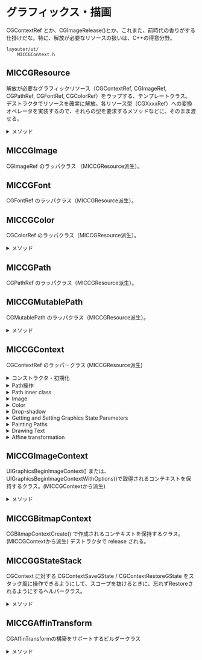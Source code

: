 # グラフィックス・描画

CGContextRef とか、CGImageRelease()とか、これまた、前時代の香りがする仕掛けだな。特に、解放が必要なリソースの扱いは、C++の得意分野。

    layouter/ut/
        MICCGContext.h

## MICCGResource

解放が必要なグラフィックリソース（CGContextRef, CGImageRef, CGPathRef, CGFontRef, CGColorRef）をラップする、テンプレートクラス。
デストラクタでリソースを確実に解放。各リソース型（CGXxxxRef）への変換オペレータを実装するので、それらの型を要求するメソッドなどに、そのまま渡せる。

<details><summary>
メソッド
</summary>

    MICCGResource()
        デフォルトコンストラクタ
        setResource()でリソースをセットする。
    MICCGResource(T res, bool retained)
        リソースを与えて初期化するコンストラクタ
    void setResource(T res, bool retained)
        リソースを設定する。
    void release()
        リソースを解放する。
        通常は、デストラクタから呼ばれる。
    T detach()
        リソースを管理対象から切り離す。
    operator T&()
        リソース型(CGXxxxRef)への変換オペレータ

</details>

## MICCGImage

CGImageRef のラッパクラス （MICCGResource派生）。

## MICCGFont

CGFontRef のラッパクラス（MICCGResource派生）。

## MICCGColor

CGColorRef のラッパクラス（MICCGResource派生）。

<details><summary>
メソッド
</summary>

    MICCGColor(UIColor* uicolor)
        UIColor から、CGColorRefへの変換コンストラクタ

    MICCGColor(UIColor* uicolor, CGFloat alpha)
        UIColor＋alpha値から、CGColorRefへの変換コンストラクタ
    
    MICCGColor(CGFloat r, CGFloat g, CGFloat b, CGFloat a) 
        ARGB値から、CGColorRefを作成するコンストラクタ
    
    UIColor* asUIColor()
        CGColor --> UIColor変換
</details>

## MICCGPath

CGPathRef のラッパクラス（MICCGResource派生）。

## MICCGMutablePath

CGMutablePath のラッパクラス（MICCGResource派生）。

<details><summary>
メソッド
</summary>

    const MICCGMutablePath& closePath()
        閉じられていないパスを閉じる。

    CGPoint getCurrentPoint() const
        パスのカレントポイントを取得

    const MICCGMutablePath& moveTo(CGFloat x,CGFloat y,CGAffineTransform* m = NULL const
    const MICCGMutablePath& moveTo(const CGPoint p, CGAffineTransform* m = NULL) const
        パスのカレントポイントを移動

    const MICCGMutablePath& lineTo(CGFloat x, CGFloat y, CGAffineTransform* m = NULL) const
    const MICCGMutablePath& lineTo(const CGPoint& p, CGAffineTransform* m = NULL) const
        直線を描画

    const MICCGMutablePath& addCurveToPoint(CGFloat cp1x, CGFloat cp1y, CGFloat cp2x, CGFloat cp2y, CGFloat x, CGFloat y, CGAffineTransform* m = NULL) const
    const MICCGMutablePath& addCurveToPoint(CGPoint cp1, CGPoint cp2, CGPoint p, CGAffineTransform* m = NULL) const
        ２次元ベジェ曲線を描画

    const MICCGMutablePath& addQuadCurveToPoint(CGFloat cp1x, CGFloat cp1y, CGFloat x, CGFloat y, CGAffineTransform* m = NULL) const
    const MICCGMutablePath& addQuadCurveToPoint(CGPoint cp1, CGPoint p, CGAffineTransform* m = NULL) const
        ３次元ベジェ曲線を描画

    const MICCGMutablePath& addArc (CGFloat x, CGFloat y, CGFloat radius, CGFloat startAngle, CGFloat delta,CGAffineTransform* m = NULL) const
        CGPathAddRelativeArc
    const MICCGMutablePath& addArc (CGFloat x, CGFloat y, CGFloat radius, CGFloat startAngle, CGFloat endAngle, bool clockwise, CGAffineTransform* m = NULL) const
        CGPathAddArc
    const MICCGMutablePath& addArcToPoint(const CGPoint& p1, const CGPoint& p2, CGFloat radius, CGAffineTransform* m = NULL) const
        CGPathAddArcToPoint
        円弧を描画

</details>

## MICCGContext

CGContextRef のラッパークラス (MICCGResource派生)

<details><summary>
コンストラクタ・初期化
</summary>

    MICCGContext()
        UIGraphicsGetCurrentContext()で取得したコンテキストで初期化
    MICCGContext(bool getContext)
        getContext==false なら、空のリソースで初期化
    MICCGContext(const CGContextRef& ctx,bool retained)
        コンテキストを与えて初期化
    
</details>

<details><summary>
Path操作
</summary>

    Path createPath()
        コンテキストに関連付けられたPath（インナークラス）オブジェクトを取得
        このPathオブジェクトに対して描画操作を行う。
    
    CGPathRef copyPath()
    bool copyPath(MICCGPath& pathR)
        コンテキスト内のPath（Pathインナークラスに対して描画したもの）をCGPathRef として取り出す。
    
</details>

<details><summary>
Path inner class
</summary>

できることは、MICCGMutablePathと ほぼ同じ。CGContext に直接書き込むか、CGMutablePathに書き込んでから、CGContext に書き込む（CGContextAddPath）するかの違い。

    const Path& closePath() const
        閉じられていないパスを閉じる
    
    CGPoint getCurrentPoint() const
    const Path& moveTo(CGFloat x,CGFloat y) const
    const Path& moveTo(const CGPoint p) const
        カレントポイント
    
    const Path& lineTo(CGFloat x,CGFloat y) const 
    const Path& lineTo( const CGPoint& p) const
        直線を描画
    
    const Path& addCurveToPoint(CGFloat cp1x,CGFloat cp1y,CGFloat cp2x,CGFloat cp2y,CGFloat x,CGFloat y) const
    const Path& addCurveToPoint(CGPoint cp1,CGPoint cp2,CGPoint p) const 
    const Path& addQuadCurveToPoint(CGFloat cp1x,CGFloat cp1y,CGFloat x,CGFloat y) const
    const Path& addQuadCurveToPoint(CGPoint cp1,CGPoint p) const
        ベジェ曲線を描画
    
    const Path& addArc (CGFloat x,CGFloat y,CGFloat radius,CGFloat startAngle,CGFloat endAngle,bool clockwise) const
    const Path& addArcToPoint(CGFloat x1,CGFloat y1,CGFloat x2,CGFloat y2,CGFloat radius) const
    const Path& addArcToPoint(const CGPoint& p1,const CGPoint& p2,CGFloat radius) const
        円弧を描画
    
    const Path& addLine(CGFloat x,CGFloat y) const
    const Path& addRect(const CGRect& rect) const
    const Path& addPath(const CGPathRef& path) const
        図形を描画
    
    CGPathRef copyPath() const
    void copyPath(MICCGPath& r) const
        CGPathRef のコピーを取得    
</details>

<details><summary>
Image    
</summary>

    CGImageRef createImage()
    bool createImage(MICCGImage& imageR)
        CGContextの内容からビットマップ(CGImageRef)を作成する
    
</details>

<details><summary>
Color
</summary>

    void setAlpha(CGFloat alpha)

    void setFillColor(CGColorRef color)
    void setFillColor(UIColor* color)
    void setFillColor(CGFloat red,CGFloat green,CGFloat blue,CGFloat alpha)
    void setFillColorCMYK(CGFloat cyan,CGFloat magenta,CGFloat yellow,CGFloat black,CGFloat alpha)

    void setStrokeColor(CGColorRef color)
    void setStrokeColor(UIColor* color)
    void setStrokeColor(CGFloat red,CGFloat green,CGFloat blue,CGFloat alpha)
    void setStrokeColorCMYK(CGFloat cyan,CGFloat magenta,CGFloat yellow,CGFloat black,CGFloat alpha)

</details>

<details><summary>
Drop-shadow
</summary>
    
    void setShadow(CGSize offset, CGFloat blur)
    void setShadow(CGSize offset, CGFloat blur, CGColorRef color)
    void disableShadow()
    
</details>

<details><summary>
Getting and Setting Graphics State Parameters
</summary>

    CGInterpolationQuality getInterpolationQuality()
    void setInterpolationQuality(CGInterpolationQuality v)
    void setFlatness(CGFloat flatness)
    void setLineCap(CGLineCap linecap)
    void setLineDash(CGFloat phase, const CGFloat lengths[], size_t count)
    void setLineJoin( CGLineJoin join)
    void setLineWidth(CGFloat width)
    void setMiterLimit(CGFloat limit)
    void setPatternPhase(CGSize phase)
    void setFillPattern(CGPatternRef pattern, const CGFloat components[])
    void setRenderingIntent(CGColorRenderingIntent intent)
    void setStrokePattern(CGPatternRef pattern, const CGFloat components[])
    void setBlendMode(CGBlendMode mode)
    void setShouldAntialias(bool shouldAntialias)
    void setAllowsAntialiasing(bool allowsAntialiasing)
    void setShouldSmoothFonts(bool shouldSmoothFonts)
    void setAllowFontSmoothing(bool allowsFontSmoothing)
    void setAllowsFontSubpixelPositioning(bool allowsFontSubpixelPositioning)
    void setAllowsFontSubpixelQuantization(bool allowsFontSubpixelQuantization)
    void setShouldSubpixelQuantizeFonts(bool shouldSubpixelQuantizeFonts)
    
</details>

<details><summary>
Painting Paths
</summary>

    void clearRect(CGRect rc)
        矩形をクリア （=透明の矩形を描画）   
    void drawPath(CGPathDrawingMode mode)
        現在のパスを与えられたモードで描画する。
        このメソッドを実行すると、現在のパスはクリアされる。
    void eofFillPath()
        drawPath(kCGPathEOFill) と等価
    void fillPath() {
        drawPath(kCGPathFill) と等価
    void strokePath() {
        drawPath(kCGPathStroke) と等価    
    void fillRect(CGRect rc)
        矩形を fill color で塗りつぶす
    void fillRects(const CGRect rects[], size_t count)
        複数の矩形を塗りつぶす
    void fillEllipseInRect(CGRect rc)
        矩形に内接する楕円を塗りつぶす
    void strokeRect(CGRect rc)
        現在のline-width/stroke-colorで矩形を描画
    void strokeRect(CGRect rc, CGFloat width)
        指定された線幅と、現在のstroke-colorで矩形を描画（line-widthは無視）
    void strokeEllipseInRect(CGRect rc)
        現在のline-width/stroke-colorで楕円を描画
    void strokeLineSegments(const CGPoint points[], size_t count)
        polyline 描画

</details>

<details><summary>
Drawing Text
</summary>

Core Text によるテキスト描画は、まじめに扱ったことがありません。

    CGPoint getTextPosition()
    void setTextPosition(CGPoint pos)
        テキスト描画位置

    void setFont(CGFontRef font)
    void setFontSize(CGFloat size)
        フォント    
    
    void setCharacterSpacing(CGFloat spacing)
        字間

    void setTextDrawingMode(CGTextDrawingMode mode)
        テキスト描画モード

</details>

<details><summary>
Affine transformation
</summary>
    
    void rotate(CGFloat angle)
    void rotate(CGFloat angle, CGPoint origin) 
        回転
    
    void translate(CGFloat x, CGFloat y)
        平行移動

    void scale(CGFloat sx, CGFloat sy)
        拡大・縮小

</details>

## MICCGImageContext

UIGraphicsBeginImageContext() または、UIGraphicsBeginImageContextWithOptions()で取得されるコンテキストを保持するクラス。(MICCGContextから派生)

<details><summary>
メソッド
</summary>

    MICCGImageContext(const CGSize& size) : MICCGContext(false)
    MICCGImageContext(const CGSize& size, BOOL opaque, CGFloat scale) : MICCGContext(false)
        CGImageContextを開始（デストラクタで終了）

    UIImage* getCurrentImage()
        コンテキストからUIImageを取り出す。

</details>

## MICCGBitmapContext

CGBitmapContextCreate() で作成されるコンテキストを保持するクラス。(MICCGContextから派生)
デストラクタで release される。

## MICCGGStateStack

CGContext に対する CGContextSaveGState / CGContextRestoreGState をスタック風に操作できるようにして、スコープを抜けるときに、忘れずRestoreされるようにするヘルパークラス。

<details><summary>
メソッド
</summary>

    MICCGGStateStack(const CGContextRef& ctx, bool initialPush=true)
        initialPush==true なら、コンストラクタ実行時に、push()する。
    ~MICCGGStateStack()
        popAll()する
    void push()
        CGContextSaveGState()を呼び出す
    void pop()
        CGContextRestoreGState（）を呼び出す
    void popAll() 

</details>

## MICCGAffinTransform

CGAffinTransformの構築をサポートするビルダークラス

<details><summary>
メソッド
</summary>

    MICCGAffinTransform()
    MICCGAffinTransform(const CGAffineTransform& src)
        コンストラクタ
    
    void copyFrom(const CGAffineTransform& src)
        CGAffineTransformをコピー

    MICCGAffinTransform& scale(CGFloat scaleX, CGFloat scaleY)
    MICCGAffinTransform& rotate(CGFloat rotate)
    MICCGAffinTransform& transrate(CGFloat x, CGFloat y)
    MICCGAffinTransform& invert()
    MICCGAffinTransform& concat(const CGAffineTransform& src)
        アフィン変換操作

    operator CGAffineTransform()
    operator CGAffineTransform*()
        変換オペレータ
    
    bool operator == (const CGAffineTransform& src)
    bool operator != (const CGAffineTransform& src)
        等価比較

</details>
